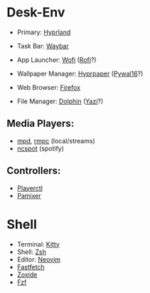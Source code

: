 # Desk-Env
 - Primary: [Hyprland](https://wiki.archlinux.org/title/Hyprland)
 - Task Bar: [Waybar](https://wiki.archlinux.org/title/Waybar)
 - App Launcher: [Wofi](https://github.com/SimplyCEO/wofi) ([Rofi](https://wiki.archlinux.org/title/Rofi)?)
 - Wallpaper Manager: [Hyprpaper](https://github.com/hyprwm/hyprpaper) ([Pywal16](https://github.com/eylles/pywal16/wiki)?)

 - Web Browser: [Firefox](https://wiki.archlinux.org/title/Firefox)
 - File Manager: [Dolphin](https://wiki.archlinux.org/title/Dolphin) ([Yazi](https://yazi-rs.github.io/docs/installation/)?)

## Media Players:
 - [mpd](https://wiki.archlinux.org/title/Music_Player_Daemon), [rmpc](https://mierak.github.io/rmpc/next/installation/) (local/streams)
 - [ncspot](https://github.com/hrkfdn/ncspot) (spotify)

## Controllers:
 - [Playerctl](https://github.com/altdesktop/playerctl)
 - [Pamixer](https://github.com/cdemoulins/pamixer)

# Shell
 - Terminal: [Kitty](https://wiki.archlinux.org/title/Kitty)
 - Shell: [Zsh](https://wiki.archlinux.org/title/Zsh)
 - Editor: [Neovim](https://wiki.archlinux.org/title/Neovim)
 - [Fastfetch](https://github.com/fastfetch-cli/fastfetch)
 - [Zoxide](https://github.com/ajeetdsouza/zoxide)
 - [Fzf](https://github.com/junegunn/fzf)
